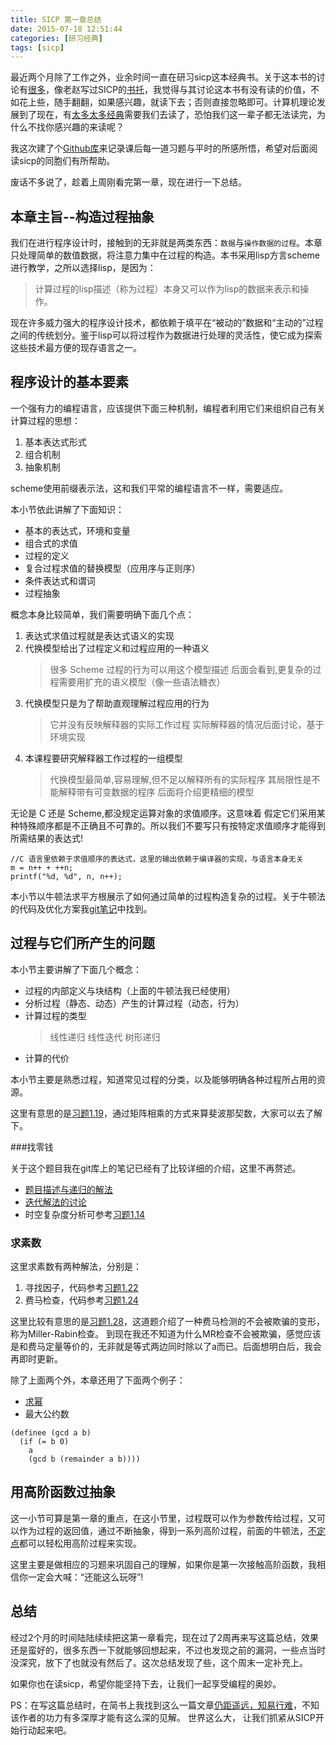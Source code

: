```yaml
---
title: SICP 第一章总结
date: 2015-07-18 12:51:44
categories: [研习经典]
tags: [sicp]
---
```


最近两个月除了工作之外，业余时间一直在研习sicp这本经典书。关于这本书的讨论有[很多](https://www.google.com/?gws_rd=ssl#newwindow=1&safe=active&q=must+read+book+sicp)，像老赵写过SICP的[书托](http://blog.zhaojie.me/2009/07/recommended-reading-2-sicp.html)，我觉得与其讨论这本书有没有读的价值，不如花上些，随手翻翻，如果感兴趣，就读下去；否则直接忽略即可。计算机理论发展到了现在，有[太多太多经典](http://stackoverflow.com/questions/1711/what-is-the-single-most-influential-book-every-programmer-should-read)需要我们去读了，恐怕我们这一辈子都无法读完，为什么不找你感兴趣的来读呢？

我这次建了个[Github库](https://github.com/jiacai2050/sicp)来记录课后每一道习题与平时的所感所悟，希望对后面阅读sicp的同胞们有所帮助。

废话不多说了，趁着上周刚看完第一章，现在进行一下总结。

## 本章主旨--构造过程抽象

我们在进行程序设计时，接触到的无非就是两类东西：`数据`与`操作数据的过程`。本章只处理简单的数值数据，将注意力集中在过程的构造。本书采用lisp方言scheme进行教学，之所以选择lisp，是因为：
> 计算过程的lisp描述（称为过程）本身又可以作为lisp的数据来表示和操作。

现在许多威力强大的程序设计技术，都依赖于填平在“被动的”数据和“主动的”过程之间的传统划分。鉴于lisp可以将过程作为数据进行处理的灵活性，使它成为探索这些技术最方便的现存语言之一。

## 程序设计的基本要素

一个强有力的编程语言，应该提供下面三种机制，编程者利用它们来组织自己有关计算过程的思想：
1. 基本表达式形式
2. 组合机制
3. 抽象机制

scheme使用前缀表示法，这和我们平常的编程语言不一样，需要适应。

本小节依此讲解了下面知识：
- 基本的表达式，环境和变量
- 组合式的求值
- 过程的定义
- 复合过程求值的替换模型（应用序与正则序）
- 条件表达式和谓词
- 过程抽象

概念本身比较简单，我们需要明确下面几个点：
1. 表达式求值过程就是表达式语义的实现
2. 代换模型给出了过程定义和过程应用的一种语义
    > 很多 Scheme 过程的行为可以用这个模型描述
    > 后面会看到,更复杂的过程需要用扩充的语义模型（像一些语法糖衣）
3. 代换模型只是为了帮助直观理解过程应用的行为
    > 它并没有反映解释器的实际工作过程
    > 实际解释器的情况后面讨论，基于环境实现  
4. 本课程要研究解释器工作过程的一组模型
    > 代换模型最简单,容易理解,但不足以解释所有的实际程序 
    > 其局限性是不能解释带有可变数据的程序
    > 后面将介绍更精细的模型

无论是 C 还是 Scheme,都没规定运算对象的求值顺序。这意味着 假定它们采用某种特殊顺序都是不正确且不可靠的。所以我们不要写只有按特定求值顺序才能得到所需结果的表达式!
```
//C 语言里依赖于求值顺序的表达式，这里的输出依赖于编译器的实现，与语言本身无关
m = n++ + ++n;
printf("%d, %d", n, n++);
```
本小节以牛顿法求平方根展示了如何通过简单的过程构造复杂的过程。关于牛顿法的代码及优化方案我[git笔记](https://github.com/jiacai2050/sicp/blob/master/05/2015-05-19.md)中找到。

## 过程与它们所产生的问题

本小节主要讲解了下面几个概念：
- 过程的内部定义与块结构（上面的牛顿法我已经使用）
- 分析过程（静态、动态）产生的计算过程（动态，行为）
- 计算过程的类型
  > 线性递归
  > 线性迭代
  > 树形递归
- 计算的代价

本小节主要是熟悉过程，知道常见过程的分类，以及能够明确各种过程所占用的资源。

这里有意思的是[习题1.19](https://github.com/jiacai2050/sicp/blob/master/exercises/01/1.19.md)，通过矩阵相乘的方式来算斐波那契数，大家可以去了解下。

###找零钱

关于这个题目我在git库上的笔记已经有了比较详细的介绍，这里不再赘述。
- [题目描述与递归的解法](https://github.com/jiacai2050/sicp/blob/master/05/2015-05-21-count-change-recurisve.md)
- [迭代解法的讨论](https://github.com/jiacai2050/sicp/blob/master/05/2015-05-24-count-change-iterative.md)
- 时空复杂度分析可参考[习题1.14](https://github.com/jiacai2050/sicp/blob/master/exercises/01/1.14.md)

### 求素数

这里求素数有两种解法，分别是：
1. 寻找因子，代码参考[习题1.22](https://github.com/jiacai2050/sicp/blob/master/exercises/01/1.22.scm)
2. 费马检查，代码参考[习题1.24](https://github.com/jiacai2050/sicp/blob/master/exercises/01/1.24.scm)

这里比较有意思的是[习题1.28](https://github.com/jiacai2050/sicp/blob/master/exercises/01/1.28.scm)，这道题介绍了一种费马检测的不会被欺骗的变形，称为Miller-Rabin检查。
到现在我还不知道为什么MR检查不会被欺骗，感觉应该是和费马定量等价的，无非就是等式两边同时除以了a而已。后面想明白后，我会再即时更新。

除了上面两个外，本章还用了下面两个例子：
- [求幂](https://github.com/jiacai2050/sicp/blob/master/05/2015-05-28.md)
- 最大公约数
```
(definee (gcd a b)
  (if (= b 0)
    a
    (gcd b (remainder a b))))
```

## 用高阶函数过抽象

这一小节可算是第一章的重点，在这小节里，过程既可以作为参数传给过程，又可以作为过程的返回值，通过不断抽象，得到一系列高阶过程，前面的牛顿法，[不定点](https://github.com/jiacai2050/sicp/blob/master/07/2015-07-06.md)都可以轻松用高阶过程来实现。

这里主要是做相应的习题来巩固自己的理解，如果你是第一次接触高阶函数，我相信你一定会大喊：“还能这么玩呀”!

## 总结

经过2个月的时间陆陆续续把这第一章看完，现在过了2周再来写这篇总结，效果还是蛮好的，很多东西一下就能够回想起来，不过也发现之前的漏洞，一些点当时没深究，放下了也就没有然后了。这次总结发现了些，这个周末一定补充上。

如果你也在读sicp，希望你能坚持下去，让我们一起享受编程的奥妙。

PS：在写这篇总结时，在简书上我找到这么一篇文章[仍距遥远，知易行难](http://www.jianshu.com/p/fe89c4b6bd28)，不知该作者的功力有多深厚才能有这么深的见解。
世界这么大， 让我们抓紧从SICP开始行动起来吧。
